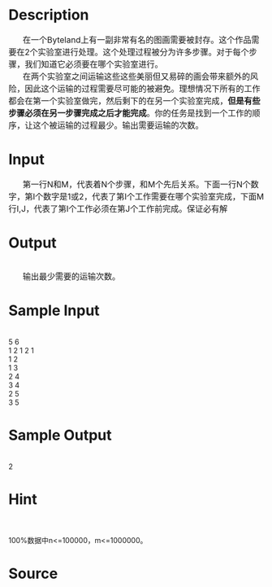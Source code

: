 
# Description

<div class="content"><div style="text-indent: 21pt"><span style="font-size: medium">在一个Byteland上有一副非常有名的图画需要被封存。这个作品需要在2个实验室进行处理。这个处理过程被分为许多步骤。对于每个步骤，我们知道它必须要在哪个实验室进行。</span></div>
<div style="text-indent: 21pt"><span style="font-size: medium">在两个实验室之间运输这些这些美丽但又易碎的画会带来额外的风险，因此这个运输的过程需要尽可能的被避免。理想情况下所有的工作都会在第一个实验室做完，然后剩下的在另一个实验室完成，<b>但是有些步骤必须在另一步骤完成之后才能完成</b>。你的任务是找到一个工作的顺序，让这个被运输的过程最少。输出需要运输的次数。</span></div></div>

# Input

<div class="content"><div style="text-indent: 21pt"><span style="font-size: medium">第一行N和M，代表着N个步骤，和M个先后关系。下面一行N个数字，第I个数字是1或2，代表了第I个工作需要在哪个实验室完成，下面M行I,J，代表了第I个工作必须在第J个工作前完成。保证</span><span style="font-size: medium">必有解</span></div></div>

# Output

<div class="content"><div> </div>
<div style="text-indent: 21pt"><span style="font-size: medium">输出最少需要的运输次数。</span></div></div>

# Sample Input

<div class="content"><span class="sampledata"><br/>
5 6<br/>
1 2 1 2 1<br/>
1 2<br/>
1 3<br/>
2 4<br/>
3 4<br/>
2 5<br/>
3 5<br/>
 </span></div>

# Sample Output

<div class="content"><span class="sampledata"><br/>
2<br/>
 </span></div>

# Hint

<div class="content"><p></p><p><br/><br/>
100%数据中n&lt;=100000，m&lt;=1000000。</p><p></p></div>

# Source

<div class="content"><p><a href="problemset.php?search="></a></p></div>


